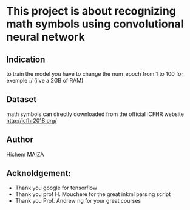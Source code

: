 # This project is about recognizing math symbols using convolutional neural network 
## Indication 
to train the model you have to change the num_epoch from 1 to 100 for exemple  :/ (i've a 2GB of RAM) 
## Dataset
math symbols can directly downloaded from the official ICFHR website http://icfhr2018.org/ 
## Author
Hichem MAIZA 
## Acknoldgement:
- Thank you google for tensorflow 
- Thank you prof H. Mouchere for the great inkml parsing script
- Thank you Prof. Andrew ng for your great courses
